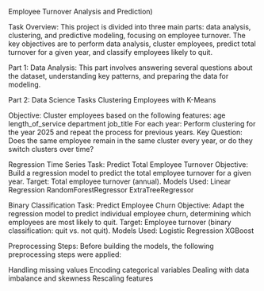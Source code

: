 Employee Turnover Analysis and Prediction)

Task Overview: This project is divided into three main parts: data analysis, clustering, and predictive modeling, focusing on employee turnover. The key objectives are to 
perform data analysis, cluster employees, predict total turnover for a given year, and classify employees likely to quit.

Part 1: Data Analysis: This part involves answering several questions about the dataset, understanding key patterns, and preparing the data for modeling.

Part 2: Data Science Tasks
Clustering Employees with K-Means

Objective: Cluster employees based on the following features: age length_of_service department job_title For each year: Perform clustering for the year 2025 and repeat the 
process for previous years. Key Question: Does the same employee remain in the same cluster every year, or do they switch clusters over time?

Regression Time Series Task: Predict Total Employee Turnover Objective: Build a regression model to predict the total employee turnover for a given year. Target: Total 
employee turnover (annual). Models Used: Linear Regression RandomForestRegressor ExtraTreeRegressor

Binary Classification Task: Predict Employee Churn Objective: Adapt the regression model to predict individual employee churn, determining which employees are most likely 
to quit. Target: Employee turnover (binary classification: quit vs. not quit). Models Used: Logistic Regression XGBoost

Preprocessing Steps: Before building the models, the following preprocessing steps were applied:

Handling missing values Encoding categorical variables Dealing with data imbalance and skewness Rescaling features
